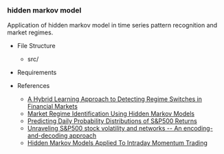 ### hidden markov model

Application of hidden markov model in time series pattern recognition and market regimes.

- File Structure
  - src/

- Requirements

- References
  - [A Hybrid Learning Approach to Detecting Regime Switches in Financial Markets](https://arxiv.org/abs/2108.05801)
  - [Market Regime Identification Using Hidden Markov Models](https://papers.ssrn.com/sol3/papers.cfm?abstract_id=3406068)
  - [Predicting Daily Probability Distributions of S&P500 Returns](https://papers.ssrn.com/sol3/papers.cfm?abstract_id=1288468)
  - [Unraveling S&P500 stock volatility and networks -- An encoding-and-decoding approach](https://arxiv.org/abs/2101.09395)
  - [Hidden Markov Models Applied To Intraday Momentum Trading ](https://arxiv.org/abs/2006.08307)
